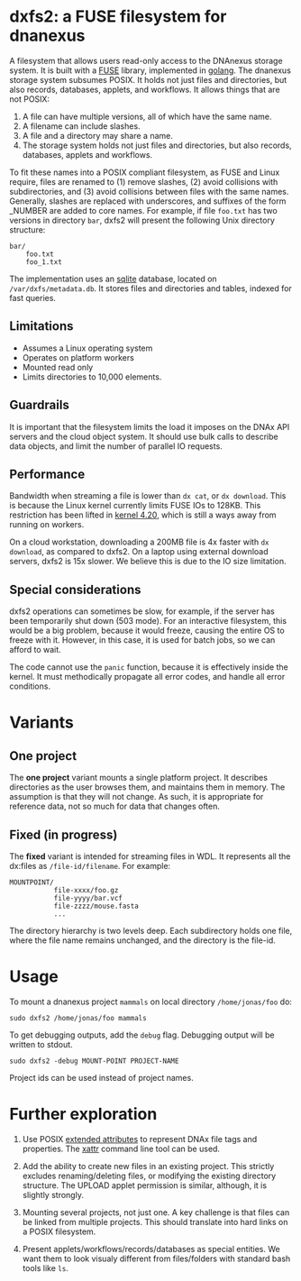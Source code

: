 # dxfs2: a FUSE filesystem for dnanexus

A filesystem that allows users read-only access to the
DNAnexus storage system. It is built with a
[FUSE](https://bazil.org/fuse/) library, implemented in
[golang](https://golang.org). The dnanexus storage system subsumes
POSIX. It holds not just files and directories, but also records,
databases, applets, and workflows. It allows things that are not
POSIX:
1. A file can have multiple versions, all of which have the same name.
2. A filename can include slashes.
3. A file and a directory may share a name.
4. The storage system holds not just files and directories, but also records, databases, applets and workflows.

To fit these names into a POSIX compliant filesystem, as FUSE and
Linux require, files are renamed to (1) remove slashes, (2) avoid collisions
with subdirectories, and (3) avoid collisions between files with the same names.
Generally, slashes are replaced with underscores, and suffixes of the form _NUMBER are added
to core names. For example, if file `foo.txt` has two versions in directory `bar`,
dxfs2 will present the following Unix directory structure:

```
bar/
    foo.txt
    foo_1.txt
```

The implementation uses an [sqlite](https://www.sqlite.org/index.html)
database, located on `/var/dxfs/metadata.db`. It stores files and
directories and tables, indexed for fast queries.

## Limitations

- Assumes a Linux operating system
- Operates on platform workers
- Mounted read only
- Limits directories to 10,000 elements.

## Guardrails

It is important that the filesystem limits the load it imposes on the
DNAx API servers and the cloud object system. It should use bulk calls
to describe data objects, and limit the number of parallel IO
requests.


## Performance

Bandwidth when streaming a file is lower than `dx cat`, or `dx
download`. This is because the Linux kernel currently limits FUSE IOs
to 128KB. This restriction has been lifted in
[kernel 4.20](https://github.com/torvalds/linux/commit/5da784cce4308ae10a79e3c8c41b13fb9568e4e0#diff-e3d21d11c912d0845d7a8fc1f678d4a6), which is still a ways away from running on workers.

On a cloud workstation, downloading a 200MB file is 4x faster with `dx
download`, as compared to dxfs2. On a laptop using external download
servers, dxfs2 is 15x slower. We believe this is due to the IO size
limitation.


## Special considerations

dxfs2 operations can sometimes be slow, for example, if the
server has been temporarily shut down (503 mode). For an
interactive filesystem, this would be a big problem, because it would
freeze, causing the entire OS to freeze with it. However, in this
case, it is used for batch jobs, so we can afford to wait.

The code cannot use the `panic` function, because it is effectively
inside the kernel. It must methodically propagate all error codes, and
handle all error conditions.


# Variants

## One project

The **one project** variant mounts a single platform project. It
describes directories as the user browses them, and maintains them in
memory. The assumption is that they will not change. As such, it is appropriate for
reference data, not so much for data that changes often.


## Fixed (in progress)

The **fixed** variant is intended for streaming files in WDL. It
represents all the dx:files as `/file-id/filename`. For example:

```
MOUNTPOINT/
           file-xxxx/foo.gz
           file-yyyy/bar.vcf
           file-zzzz/mouse.fasta
           ...
```

The directory hierarchy is two levels deep. Each subdirectory holds
one file, where the file name remains unchanged, and the directory is
the file-id.



# Usage

To mount a dnanexus project `mammals` on local directory `/home/jonas/foo` do:
```
sudo dxfs2 /home/jonas/foo mammals
```

To get debugging outputs, add the `debug` flag. Debugging output
will be written to stdout.

```
sudo dxfs2 -debug MOUNT-POINT PROJECT-NAME
```

Project ids can be used instead of project names.


# Further exploration

1. Use POSIX [extended attributes](https://en.wikipedia.org/wiki/Extended_file_attributes) to
represent DNAx file tags and properties. The
[xattr](http://man7.org/linux/man-pages/man7/xattr.7.html) command
line tool can be used.

2. Add the ability to create new files in an existing project. This
   strictly excludes renaming/deleting files, or modifying the
   existing directory structure. The UPLOAD applet permission is similar,
   although, it is slightly strongly.

3. Mounting several projects, not just one. A key challenge is that
   files can be linked from multiple projects. This should translate
   into hard links on a POSIX filesystem.
   
4. Present applets/workflows/records/databases as special entities. We want them to look visualy different from files/folders with standard bash tools like `ls`.
